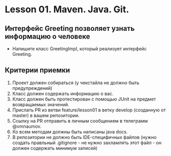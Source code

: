 # Lesson 01. Maven. Java. Git.

## Интерфейс Greeting позволяет узнать информацию о человеке

* Напишите класс GreetingImpl, который реализует интерфейс Greeting.

## Критерии приемки

1. Проект должен собираться (у чекстайла не должно быть предупреждений)        
1. Класс должен содержать информацию о вас.
1. Класс должен быть протестирован с помощью JUnit на предмет возвращаемых значений.
1. Прислать PR из ветви feature/lesson01 в ветку develop (созданную от master) в вашем репозитории. 
1. Cсылку на PR отправить в личным сообщением в телеграмм @vmnaumov. 
1. Ко всем методам должны быть написаны java docs.
1. В репозитории не должно быть IDE-специфичных файлов (нужно создать правльный .gitignore - 
   не нужно захламлять этот файл - он должен содержать минимум записей)